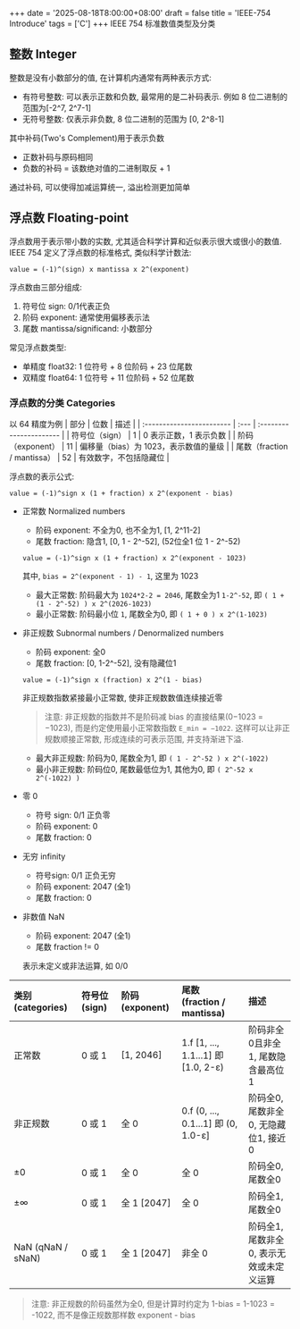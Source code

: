 +++
date = '2025-08-18T8:00:00+08:00'
draft = false
title = 'IEEE-754 Introduce'
tags = ['C']
+++
IEEE 754 标准数值类型及分类

## 整数 Integer
整数是没有小数部分的值, 在计算机内通常有两种表示方式:
- 有符号整数: 可以表示正数和负数, 最常用的是二补码表示. 例如 8 位二进制的范围为[-2^7, 2^7-1]
- 无符号整数: 仅表示非负数, 8 位二进制的范围为 [0, 2^8-1]

其中补码(Two's Complement)用于表示负数
- 正数补码与原码相同
- 负数的补码 = 该数绝对值的二进制取反 + 1

通过补码, 可以使得加减运算统一, 溢出检测更加简单

## 浮点数 Floating-point
浮点数用于表示带小数的实数, 尤其适合科学计算和近似表示很大或很小的数值. IEEE 754 定义了浮点数的标准格式, 类似科学计数法:
```
value = (-1)^(sign) x mantissa x 2^(exponent)
```
浮点数由三部分组成:
1. 符号位 sign: 0/1代表正负
2. 阶码 exponent: 通常使用偏移表示法
3. 尾数 mantissa/significand: 小数部分

常见浮点数类型:
- 单精度 float32: 1 位符号 + 8 位阶码 + 23 位尾数
- 双精度 float64: 1 位符号 + 11 位阶码 + 52 位尾数

### 浮点数的分类 Categories
以 64 精度为例
| 部分                        | 位数 | 描述                      |
| :------------------------   | :--- | :---------------------- |
| 符号位（sign）              | 1    | 0 表示正数，1 表示负数           |
| 阶码（exponent）            | 11   | 偏移量（bias）为 1023，表示数值的量级 |
| 尾数（fraction / mantissa） | 52   | 有效数字，不包括隐藏位             |

浮点数的表示公式:
```
value = (-1)^sign x (1 + fraction) x 2^(exponent - bias)
```

- 正常数 Normalized numbers  
    - 阶码 exponent: 不全为0, 也不全为1, [1, 2^11-2]
    - 尾数 fraction: 隐含1, [0, 1 - 2^-52], (52位全1 位 1 - 2^-52)
    ```
    value = (-1)^sign x (1 + fraction) x 2^(exponent - 1023)
    ```
    其中, `bias = 2^(exponent - 1) - 1`, 这里为 1023

    - 最大正常数: 阶码最大为 `1024*2-2 = 2046`, 尾数全为1 `1-2^-52`, 即 `( 1 + (1 - 2^-52) ) x 2^(2026-1023)`
    - 最小正常数: 阶码最小位 `1`, 尾数全为0, 即 `( 1 + 0 ) x 2^(1-1023)`

- 非正规数 Subnormal numbers / Denormalized numbers  
    - 阶码 exponent: 全0
    - 尾数 fraction: [0, 1-2^-52], 没有隐藏位1
    ```
    value = (-1)^sign x (fraction) x 2^(1 - bias)
    ```
    非正规数指数紧接最小正常数, 使非正规数数值连续接近零

    > 注意: 非正规数的指数并不是阶码减 bias 的直接结果(0−1023 = −1023), 而是约定使用最小正常数指数 `E_min = −1022`.
    > 这样可以让非正规数顺接正常数, 形成连续的可表示范围, 并支持渐进下溢.

    - 最大非正规数: 阶码为0, 尾数全为1, 即 `( 1 - 2^-52 ) x 2^(-1022)`
    - 最小非正规数: 阶码位0, 尾数最低位为1, 其他为0, 即 `( 2^-52 x 2^(-1022) )`

- 零 0  
    - 符号 sign: 0/1 正负零
    - 阶码 exponent: 0
    - 尾数 fraction: 0

- 无穷 infinity  
    - 符号sign: 0/1 正负无穷
    - 阶码 exponent: 2047 (全1)
    - 尾数 fraction: 0

- 非数值 NaN  
    - 阶码 exponent: 2047 (全1)
    - 尾数 fraction != 0

    表示未定义或非法运算, 如 0/0


| 类别 (categories) | 符号位 (sign) | 阶码 (exponent) | 尾数 (fraction / mantissa) | 描述                                     |
| :---------------- | :------------ | :-------------- | :------------------------- | :--------------------------------------- |
| 正常数            | 0 或 1        | \[1, 2046]      | 1.f \[1, ..., 1.1...1] 即 [1.0, 2-ε) | 阶码非全0且非全1, 尾数隐含最高位1 |
| 非正规数          | 0 或 1        | 全 0            | 0.f (0, ..., 0.1...1] 即 (0, 1.0-ε] | 阶码全0, 尾数非全0, 无隐藏位1, 接近0 |
| ±0                | 0 或 1        | 全 0            | 全 0                       | 阶码全0, 尾数全0                         |
| ±∞                | 0 或 1        | 全 1 [2047]     | 全 0                       | 阶码全1, 尾数全0                         |
| NaN (qNaN / sNaN) | 0 或 1        | 全 1 [2047]     | 非全 0                     | 阶码全1, 尾数非全0, 表示无效或未定义运算 |

> 注意: 非正规数的阶码虽然为全0, 但是计算时约定为 1-bias = 1-1023 = -1022, 而不是像正规数那样数 exponent - bias
